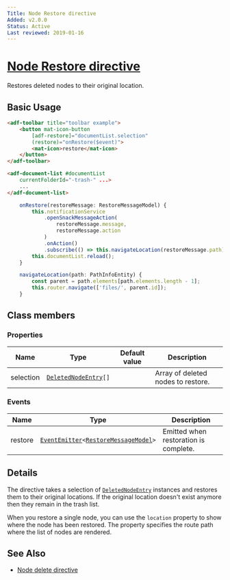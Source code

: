```yaml
---
Title: Node Restore directive
Added: v2.0.0
Status: Active
Last reviewed: 2019-01-16
---
```


# [Node Restore directive](../../../lib/core/directives/node-restore.directive.ts "Defined in node-restore.directive.ts")

Restores deleted nodes to their original location.

## Basic Usage

```html
<adf-toolbar title="toolbar example">
    <button mat-icon-button
        [adf-restore]="documentList.selection"
        (restore)="onRestore($event)">
        <mat-icon>restore</mat-icon>
    </button>
</adf-toolbar>

<adf-document-list #documentList
    currentFolderId="-trash-" ...>
    ...
</adf-document-list>
```

```ts
    onRestore(restoreMessage: RestoreMessageModel) {
        this.notificationService
            .openSnackMessageAction(
                restoreMessage.message,
                restoreMessage.action
            )
            .onAction()
            .subscribe(() => this.navigateLocation(restoreMessage.path));
        this.documentList.reload();
    }

    navigateLocation(path: PathInfoEntity) {
        const parent = path.elements[path.elements.length - 1];
        this.router.navigate(['files/', parent.id]);
    }
```

## Class members

### Properties

| Name      | Type                                                                                                                                 | Default value | Description                        |
| --------- | ------------------------------------------------------------------------------------------------------------------------------------ | ------------- | ---------------------------------- |
| selection | [`DeletedNodeEntry`](https://github.com/Alfresco/alfresco-js-api/blob/develop/src/api/content-rest-api/docs/DeletedNodeEntry.md)`[]` |               | Array of deleted nodes to restore. |

### Events

| Name    | Type                                                                                                                                            | Description                           |
| ------- | ----------------------------------------------------------------------------------------------------------------------------------------------- | ------------------------------------- |
| restore | [`EventEmitter`](https://angular.io/api/core/EventEmitter)`<`[`RestoreMessageModel`](../../../lib/core/directives/node-restore.directive.ts)`>` | Emitted when restoration is complete. |

## Details

The directive takes a selection of [`DeletedNodeEntry`](https://github.com/Alfresco/alfresco-js-api/blob/develop/src/api/content-rest-api/docs/DeletedNodeEntry.md) instances and restores them to
their original locations. If the original location doesn't exist anymore then they remain
in the trash list.

When you restore a single node, you can use the `location` property to show where the node has
been restored. The property specifies the route path where the list of nodes are rendered.

## See Also

-   [Node delete directive](node-delete.directive.md)
